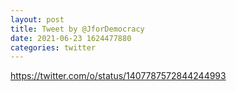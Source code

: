 ```yaml
--- 
layout: post 
title: Tweet by @JforDemocracy 
date: 2021-06-23 1624477880 
categories: twitter 
--- 
```

https://twitter.com/o/status/1407787572844244993